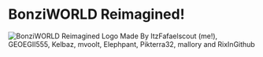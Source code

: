 # BonziWORLD Reimagined!
![BonziWORLD Reimagined Logo](https://raw.githubusercontent.com/heyjoeway/BonziWORLD/refs/heads/master/src/www/img/readme/logo.png)
Made By ItzFafaelscout (me!), GEOEGII555, Kelbaz, mvoolt, Elephpant, Pikterra32, mallory and RixInGithub
